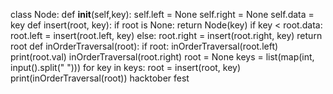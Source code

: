 class Node: 
    def __init__(self,key): 
        self.left = None
        self.right = None
        self.data = key 
def insert(root, key):
    if root is None:
        return Node(key)
    if key < root.data:
        root.left = insert(root.left, key)
    else:
        root.right = insert(root.right, key)
    return root
def inOrderTraversal(root): 
    if root: 
        inOrderTraversal(root.left) 
        print(root.val) 
        inOrderTraversal(root.right) 
root = None
keys = list(map(int, input().split(" ")))
for key in keys:
    root = insert(root, key)
print(inOrderTraversal(root))
hacktober fest
